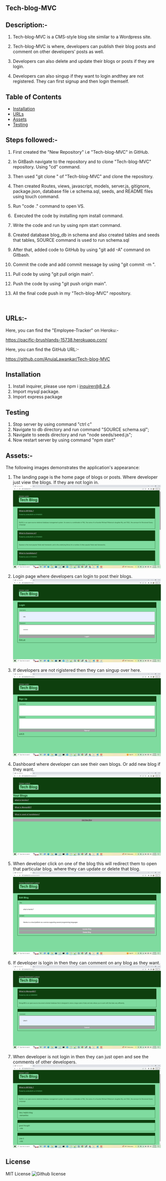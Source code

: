 ## Tech-blog-MVC


## Description:-

1. Tech-blog-MVC is a CMS-style blog site similar to a Wordpress site.

2. Tech-blog-MVC is where, developers can publish their blog posts and comment on other developers’ posts as well. 

3. Developers can also delete and update their blogs or posts if they are login.

4. Developers can also singup if they want to login andthey are not registered. They can first signup and then login themself.


## Table of Contents

 *  [Installation](#installation)
 *  [URLs](#URLs)
 *  [Assets](#Assets)
 *  [Testing](#testing)



## Steps followed:-

1. First created the "New Repository" i.e "Tech-blog-MVC" in GitHub.

2. In GitBash  navigate to the repository and  to clone "Tech-blog-MVC" repository. Using "cd" command.

3. Then used "git clone <ssh key>" of "Tech-blog-MVC" and clone the repository.

4. Then  created Routes, views, javascript, models, server.js, gitignore, package.json, database file i.e schema.sql, seeds, and README files using touch command.

5. Run "code ." command to open VS.

6.  Executed the code by installing npm install command.

7. Write the code and run by using npm start command.

8.  Created  database blog_db in schema and also created tables and seeds that tables, SOURCE command is used to run  schema.sql

9. After that, added code to GitHub by using "git add -A" command on Gitbash. 

10. Commit the code and add commit message by using "git commit -m <message>".

11. Pull code by using "git pull origin main".

12. Push the code by using "git push origin main".

13. All the final code push in my "Tech-blog-MVC" repository.


 

## URLs:-
Here, you can find the  "Employee-Tracker" on Heroku:- 

https://pacific-brushlands-15738.herokuapp.com/


Here, you can find the GitHub URL:-

https://github.com/AnujaLawankar/Tech-blog-MVC


## Installation

1. Install inquirer, please use npm i inquirer@8.2.4.
2. Import mysql package.
3. Import express package




## Testing

1. Stop server by using command "ctrl c"
2. Navigate to db directory and run command "SOURCE schema.sql";
3. Navigate to seeds directory and run "node seeds/seed.js";
4. Now restart server by using command "npm start"



## Assets:-

The following images demonstrates the application's appearance:


1. The landing page is the home page of blogs or posts. Where developer just view the blogs. If they are not login in.
![Website](./assets/images/screenshotnew1.png)

2. Login page where developers can login to post their blogs.
![Website](./assets/images/screenshot2.png)

3. If developers are not rigistered then they can singup over here.
![Website](./assets/images/screenshot7.png)

4. Dashboard where developer can see their own blogs. Or add new blog if they want.
![Website](./assets/images/screenshot3.png)

5. When developer click on one of the blog this will redirect them to open that particular blog. where they can update or delete that blog.
![Website](./assets/images/screenshot4.png)

6. If developer is login in then they can comment on any blog as they want.
![Website](./assets/images/screenshot5.png)

7. When developer is not login in then they can just open and see the comments of other developers.
![Website](./assets/images/screenshot6.png)


## License

 MIT  License  ![Github license](https://img.shields.io/badge/license-MIT-blue.svg)